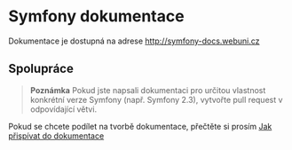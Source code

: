 Symfony dokumentace
===================

Dokumentace je dostupná na adrese http://symfony-docs.webuni.cz

Spolupráce
----------

>**Poznámka**
>Pokud jste napsali dokumentaci pro určitou vlastnost konkrétní verze Symfony
>(např. Symfony 2.3), vytvořte pull request v odpovídající větvi.

Pokud se chcete podílet na tvorbě dokumentace, přečtěte si prosím
[Jak přispívat do dokumentace](http://symfony-docs.webuni.cz/cs/latest/contributing/documentation/overview.html) 
